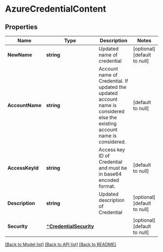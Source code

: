 # AzureCredentialContent

## Properties
Name | Type | Description | Notes
------------ | ------------- | ------------- | -------------
**NewName** | **string** | Updated name of credential | [optional] [default to null]
**AccountName** | **string** | Account name of Credential. If updated the updated account name is considered else the existing account name is considered. | [default to null]
**AccessKeyId** | **string** | Access key ID of Credential and must be in base64 encoded format. | [default to null]
**Description** | **string** | Updated description of Credential | [optional] [default to null]
**Security** | [***CredentialSecurity**](CredentialSecurity.md) |  | [optional] [default to null]

[[Back to Model list]](../README.md#documentation-for-models) [[Back to API list]](../README.md#documentation-for-api-endpoints) [[Back to README]](../README.md)


